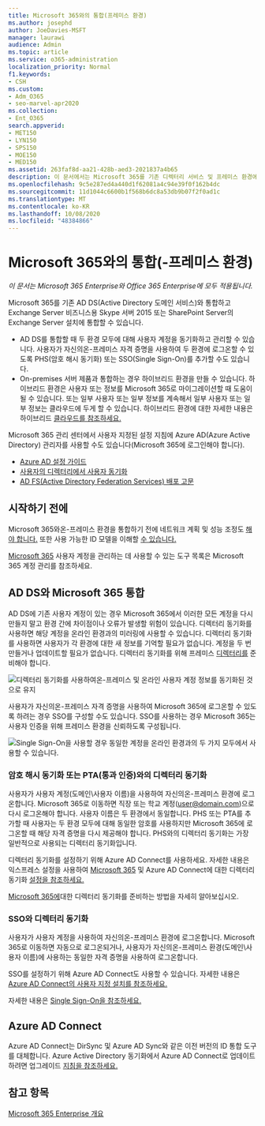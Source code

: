 ```yaml
---
title: Microsoft 365와의 통합(프레미스 환경)
ms.author: josephd
author: JoeDavies-MSFT
manager: laurawi
audience: Admin
ms.topic: article
ms.service: o365-administration
localization_priority: Normal
f1.keywords:
- CSH
ms.custom:
- Adm_O365
- seo-marvel-apr2020
ms.collection:
- Ent_O365
search.appverid:
- MET150
- LYN150
- SPS150
- MOE150
- MED150
ms.assetid: 263faf8d-aa21-428b-aed3-2021837a4b65
description: 이 문서에서는 Microsoft 365를 기존 디렉터리 서비스 및 프레미스 환경에 통합하는 방법을 알아보십시오.
ms.openlocfilehash: 9c5e287ed4a440d1f62081a4c94e39f0f162b4dc
ms.sourcegitcommit: 11d1044c6600b1f568b6dc8a53db9b07f2f0ad1c
ms.translationtype: MT
ms.contentlocale: ko-KR
ms.lasthandoff: 10/08/2020
ms.locfileid: "48384866"
---
```

# <a name="microsoft-365-integration-with-on-premises-environments"></a>Microsoft 365와의 통합(-프레미스 환경)

*이 문서는 Microsoft 365 Enterprise와 Office 365 Enterprise에 모두 적용됩니다.*

Microsoft 365를 기존 AD DS(Active Directory 도메인 서비스)와 통합하고 Exchange Server 비즈니스용 Skype 서버 2015 또는 SharePoint Server의 Exchange Server 설치에 통합할 수 있습니다.
  
 - AD DS를 통합할 때 두 환경 모두에 대해 사용자 계정을 동기화하고 관리할 수 있습니다. 사용자가 자신의온-프레미스 자격 증명을 사용하여 두 환경에 로그온할 수 있도록 PHS(암호 해시 동기화) 또는 SSO(Single Sign-On)를 추가할 수도 있습니다.
 - On-premises 서버 제품과 통합하는 경우 하이브리드 환경을 만들 수 있습니다. 하이브리드 환경은 사용자 또는 정보를 Microsoft 365로 마이그레이션할 때 도움이 될 수 있습니다. 또는 일부 사용자 또는 일부 정보를 계속해서 일부 사용자 또는 일부 정보는 클라우드에 두게 할 수 있습니다. 하이브리드 환경에 대한 자세한 내용은 하이브리드 [클라우드를 참조하세요.](../solutions/cloud-architecture-models.md#hybrid)

Microsoft 365 관리 센터에서 사용자 지정된 설정 지침에 Azure AD(Azure Active Directory) 관리자를 사용할 수도 있습니다(Microsoft 365에 로그인해야 합니다).

- [Azure AD 설정 가이드](https://aka.ms/aadpguidance)
- [사용자의 디렉터리에서 사용자 동기화](https://aka.ms/aadconnectpwsync)
- [AD FS(Active Directory Federation Services) 배포 고문](https://aka.ms/adfsguidance)
   
## <a name="before-you-begin"></a>시작하기 전에

Microsoft 365와온-프레미스 환경을 통합하기 전에 네트워크 계획 및 성능 조정도 [해야 합니다.](network-planning-and-performance.md) 또한 사용 가능한 ID 모델을 이해할 [수 있습니다.](about-microsoft-365-identity.md) 

[Microsoft 365](manage-microsoft-365-accounts.md) 사용자 계정을 관리하는 데 사용할 수 있는 도구 목록은 Microsoft 365 계정 관리를 참조하세요. 
  
## <a name="integrate-microsoft-365-with-ad-ds"></a>AD DS와 Microsoft 365 통합

AD DS에 기존 사용자 계정이 있는 경우 Microsoft 365에서 이러한 모든 계정을 다시 만들지 말고 환경 간에 차이점이나 오류가 발생할 위험이 있습니다. 디렉터리 동기화를 사용하면 해당 계정을 온라인 환경과의 미러링에 사용할 수 있습니다. 디렉터리 동기화를 사용하면 사용자가 각 환경에 대한 새 정보를 기억할 필요가 없습니다. 계정을 두 번 만들거나 업데이트할 필요가 없습니다. 디렉터리 동기화를 위해 프레미스 [디렉터리를](prepare-for-directory-synchronization.md) 준비해야 합니다.
  
![디렉터리 동기화를 사용하여온-프레미스 및 온라인 사용자 계정 정보를 동기화된 것으로 유지](../media/microsoft-365-integration/directory-synchronization.png)
  
사용자가 자신의온-프레미스 자격 증명을 사용하여 Microsoft 365에 로그온할 수 있도록 하려는 경우 SSO를 구성할 수도 있습니다. SSO를 사용하는 경우 Microsoft 365는 사용자 인증을 위해 프레미스 환경을 신뢰하도록 구성됩니다.
  
![Single Sign-On을 사용할 경우 동일한 계정을 온라인 환경과의 두 가지 모두에서 사용할 수 있습니다.](../media/microsoft-365-integration/single-sign-on.png)

### <a name="directory-synchronization-with-or-without-password-hash-synchronization-or-pass-through-authentication-pta"></a>암호 해시 동기화 또는 PTA(통과 인증)와의 디렉터리 동기화

사용자가 사용자 계정(도메인\사용자 이름)을 사용하여 자신의온-프레미스 환경에 로그온합니다. Microsoft 365로 이동하면 직장 또는 학교 계정(user@domain.com)으로 다시 로그온해야 합니다. 사용자 이름은 두 환경에서 동일합니다. PHS 또는 PTA를 추가할 때 사용자는 두 환경 모두에 대해 동일한 암호를 사용하지만 Microsoft 365에 로그온할 때 해당 자격 증명을 다시 제공해야 합니다. PHS와의 디렉터리 동기화는 가장 일반적으로 사용되는 디렉터리 동기화입니다.

디렉터리 동기화를 설정하기 위해 Azure AD Connect를 사용하세요. 자세한 내용은 익스프레스 설정을 사용하여 [Microsoft 365](set-up-directory-synchronization.md) 및 Azure AD Connect에 대한 디렉터리 동기화 [설정을 참조하세요.](https://go.microsoft.com/fwlink/p/?LinkId=698537)

[Microsoft 365에](prepare-for-directory-synchronization.md)대한 디렉터리 동기화를 준비하는 방법을 자세히 알아보십시오.

### <a name="directory-synchronization-with-sso"></a>SSO와 디렉터리 동기화

사용자가 사용자 계정을 사용하여 자신의온-프레미스 환경에 로그온합니다. Microsoft 365로 이동하면 자동으로 로그온되거나, 사용자가 자신의온-프레미스 환경(도메인\사용자 이름)에 사용하는 동일한 자격 증명을 사용하여 로그온합니다.

SSO를 설정하기 위해 Azure AD Connect도 사용할 수 있습니다. 자세한 내용은 [Azure AD Connect의 사용자 지정 설치를 참조하세요.](https://go.microsoft.com/fwlink/p/?LinkID=698430)

자세한 내용은 [Single Sign-On을 참조하세요.](https://go.microsoft.com/fwlink/p/?LinkId=698604)

## <a name="azure-ad-connect"></a>Azure AD Connect

Azure AD Connect는 DirSync 및 Azure AD Sync와 같은 이전 버전의 ID 통합 도구를 대체합니다. Azure Active Directory 동기화에서 Azure AD Connect로 업데이트하려면 업그레이드 [지침을 참조하세요.](https://go.microsoft.com/fwlink/p/?LinkId=733240) 

## <a name="see-also"></a>참고 항목

[Microsoft 365 Enterprise 개요](microsoft-365-overview.md)
